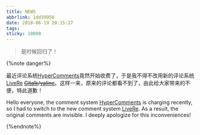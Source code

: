 ```yaml
---
title: NEWS
abbrlink: 1dd39950
date: 2018-06-19 20:15:27
tags:
sticky: 10000
---
```


> 是时候回归了！

<!--more-->

{%note danger%}

最近评论系统[HyperComments](https://www.hypercomments.com)竟然开始收费了，于是我不得不改用新的评论系统[LiveRe](https://livere.com/) ~~[Gitalk](https://gitalk.github.io/)/[valine](https://valine.js.org/)~~。这样一来，原来的评论都看不到了，由此给大家带来的不便，特此道歉！

Hello everyone, the comment system [HyperComments](https://www.hypercomments.com) is charging recently, so I had to switch to the new comment system [LiveRe](https://livere.com/). As a result, the original comments are invisible. I deeply apologize for this inconveniences!

{%endnote%}